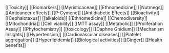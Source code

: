 [[Toxicity]]
[[Biomarkers]]
[[Myristicaceae]]
[[Ethnomedicine]]
[[Nutmegs]]
[[Anticancer effects]]
[[P-Cymene]]
[[Antidiabetic Effects]]
[[Bioactivity]]
[[Cephalotaxus]]
[[alkaloids]]
[[Ethnomedicine]]
[[Chemodiversity]]
[[Mitochondria]]
[[Cell viability]]
[[MTT assay]]
[[Metabolic]]
[[Proliferation Assay]]
[[Phytochemistry]]
[[toxicology]]
[[Daphne Gnidium]]
[[Mechanism Insights]]
[[Hypertension]]
[[Cardiovascular diseases]]
[[Platelet aggregation]]
[[Hyperlipidemia]]
[[Biological activities]]
[[Ginger]]
[[Health benefits]]
